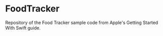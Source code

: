 # FoodTracker
Repository of the Food Tracker sample code from Apple's Getting Started With Swift guide.
